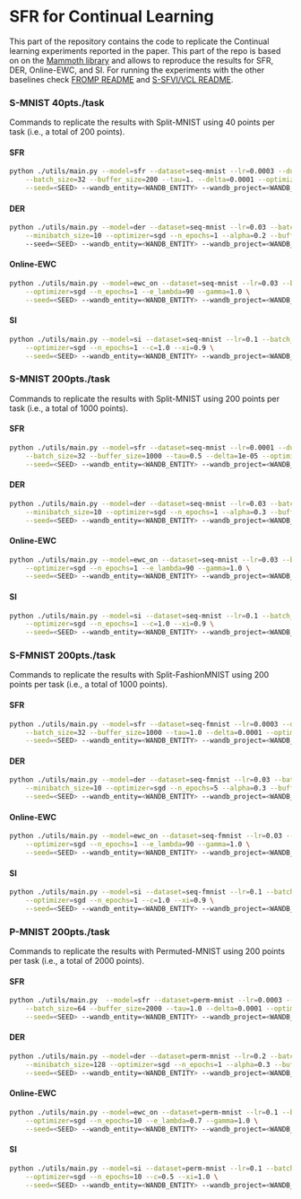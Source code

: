 # SFR for Continual Learning
This part of the repository contains the code to replicate the Continual learning experiments reported in the paper. This part of the repo is based on on the [Mammoth library](https://github.com/aimagelab/mammoth) and allows to reproduce the results for  SFR, DER, Online-EWC, and SI. For running the experiments with the other baselines check [FROMP README](./baselines/fromp/README.md) and [S-SFVI/VCL README](./baselines/S-FSVI/README.md).


### S-MNIST 40pts./task
Commands to replicate the results with Split-MNIST using 40 points per task (i.e., a total of 200 points).
#### SFR
```bash
python ./utils/main.py --model=sfr --dataset=seq-mnist --lr=0.0003 --dual_batchsize=1000 \
	--batch_size=32 --buffer_size=200 --tau=1. --delta=0.0001 --optimizer=adam --n_epochs=1 \
	--seed=<SEED> --wandb_entity=<WANDB_ENTITY> --wandb_project=<WANDB_PROJECT>
```

#### DER
```bash
python ./utils/main.py --model=der --dataset=seq-mnist --lr=0.03 --batch_size=10 \
	--minibatch_size=10 --optimizer=sgd --n_epochs=1 --alpha=0.2 --buffer_size=200 \	
	--seed=<SEED> --wandb_entity=<WANDB_ENTITY> --wandb_project=<WANDB_PROJECT
```

#### Online-EWC
```bash
python ./utils/main.py --model=ewc_on --dataset=seq-mnist --lr=0.03 --batch_size=10 \
	--optimizer=sgd --n_epochs=1 --e_lambda=90 --gamma=1.0 \
	--seed=<SEED> --wandb_entity=<WANDB_ENTITY> --wandb_project=<WANDB_PROJECT>
```

#### SI
```bash
python ./utils/main.py --model=si --dataset=seq-mnist --lr=0.1 --batch_size=10 \
	--optimizer=sgd --n_epochs=1 --c=1.0 --xi=0.9 \
	--seed=<SEED> --wandb_entity=<WANDB_ENTITY> --wandb_project=<WANDB_PROJECT>
```

### S-MNIST 200pts./task
Commands to replicate the results with Split-MNIST using 200 points per task (i.e., a total of 1000 points).
#### SFR
```bash
python ./utils/main.py --model=sfr --dataset=seq-mnist --lr=0.0001 --dual_batchsize=1000 \
	--batch_size=32 --buffer_size=1000 --tau=0.5 --delta=1e-05 --optimizer=adam --n_epochs=5 \
	--seed=<SEED> --wandb_entity=<WANDB_ENTITY> --wandb_project=<WANDB_PROJECT>
```

#### DER
```bash
python ./utils/main.py --model=der --dataset=seq-mnist --lr=0.03 --batch_size=10 \
	--minibatch_size=10 --optimizer=sgd --n_epochs=1 --alpha=0.3 --buffer_size=1000 \
	--seed=<SEED> --wandb_entity=<WANDB_ENTITY> --wandb_project=<WANDB_PROJECT>
```

#### Online-EWC
```bash
python ./utils/main.py --model=ewc_on --dataset=seq-mnist --lr=0.03 --batch_size=10 \
	--optimizer=sgd --n_epochs=1 --e_lambda=90 --gamma=1.0 \
	--seed=<SEED> --wandb_entity=<WANDB_ENTITY> --wandb_project=<WANDB_PROJECT>
```

#### SI
```bash
python ./utils/main.py --model=si --dataset=seq-mnist --lr=0.1 --batch_size=10 \
	--optimizer=sgd --n_epochs=1 --c=1.0 --xi=0.9 \
	--seed=<SEED> --wandb_entity=<WANDB_ENTITY> --wandb_project=<WANDB_PROJECT>
```


### S-FMNIST 200pts./task
Commands to replicate the results with Split-FashionMNIST using 200 points per task (i.e., a total of 1000 points).

#### SFR
```bash
python ./utils/main.py --model=sfr --dataset=seq-fmnist --lr=0.0003 --dual_batchsize=1000 \
	--batch_size=32 --buffer_size=1000 --tau=1.0 --delta=0.0001 --optimizer=adam --n_epochs=5 \
	--seed=<SEED> --wandb_entity=<WANDB_ENTITY> --wandb_project=<WANDB_PROJECT>
```

#### DER
```bash 
python ./utils/main.py --model=der --dataset=seq-fmnist --lr=0.03 --batch_size=10 \
	--minibatch_size=10 --optimizer=sgd --n_epochs=5 --alpha=0.3 --buffer_size=1000 \
	--seed=<SEED> --wandb_entity=<WANDB_ENTITY> --wandb_project=<WANDB_PROJECT>
```

#### Online-EWC
```bash
python ./utils/main.py --model=ewc_on --dataset=seq-fmnist --lr=0.03 --batch_size=10 \
	--optimizer=sgd --n_epochs=1 --e_lambda=90 --gamma=1.0 \
	--seed=<SEED> --wandb_entity=<WANDB_ENTITY> --wandb_project=<WANDB_PROJECT>
```

#### SI
```bash
python ./utils/main.py --model=si --dataset=seq-fmnist --lr=0.1 --batch_size=10 \
	--optimizer=sgd --n_epochs=1 --c=1.0 --xi=0.9 \
	--seed=<SEED> --wandb_entity=<WANDB_ENTITY> --wandb_project=<WANDB_PROJECT>
```

### P-MNIST 200pts./task
Commands to replicate the results with Permuted-MNIST using 200 points per task (i.e., a total of 2000 points).

#### SFR
```bash 
python ./utils/main.py  --model=sfr --dataset=perm-mnist --lr=0.0003 --dual_batchsize=1000 \
	--batch_size=64 --buffer_size=2000 --tau=1.0 --delta=0.0001 --optimizer=adam --n_epochs=10 \
	--seed=<SEED> --wandb_entity=<WANDB_ENTITY> --wandb_project=<WANDB_PROJECT>
```

#### DER
```bash
python ./utils/main.py --model=der --dataset=perm-mnist --lr=0.2 --batch_size=128 \
	--minibatch_size=128 --optimizer=sgd --n_epochs=1 --alpha=0.3 --buffer_size=2000 \
	--seed=<SEED> --wandb_entity=<WANDB_ENTITY> --wandb_project=<WANDB_PROJECT>
```

#### Online-EWC
```bash
python ./utils/main.py --model=ewc_on --dataset=perm-mnist --lr=0.1 --batch_size=128 \
	--optimizer=sgd --n_epochs=10 --e_lambda=0.7 --gamma=1.0 \
	--seed=<SEED> --wandb_entity=<WANDB_ENTITY> --wandb_project=<WANDB_PROJECT>
```

#### SI
```bash
python ./utils/main.py --model=si --dataset=perm-mnist --lr=0.1 --batch_size=128 \
	--optimizer=sgd --n_epochs=10 --c=0.5 --xi=1.0 \
	--seed=<SEED> --wandb_entity=<WANDB_ENTITY> --wandb_project=<WANDB_PROJECT>
```
